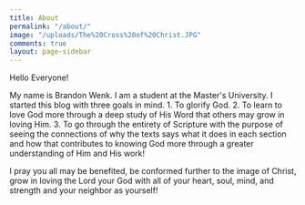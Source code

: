 ```yaml
---
title: About
permalink: "/about/"
image: "/uploads/The%20Cross%20of%20Christ.JPG"
comments: true
layout: page-sidebar
---
```


Hello Everyone!

My name is Brandon Wenk. I am a student at the Master's University. I started this blog with three goals in mind. 1. To glorify God. 2. To learn to love God more through a deep study of His Word that others may grow in loving Him. 3. To go through the entirety of Scripture with the purpose of seeing the connections of why the texts says what it does in each section and how that contributes to knowing God more through a greater understanding of Him and His work!

I pray you all may be benefited, be conformed further to the image of Christ, grow in loving the Lord your God with all of your heart, soul, mind, and strength and your neighbor as yourself!
